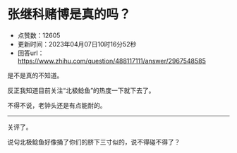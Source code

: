 # 张继科赌博是真的吗？
- 点赞数：12605
- 更新时间：2023年04月07日10时16分52秒
- 回答url：https://www.zhihu.com/question/488117111/answer/2967548585
<body>
 <p data-pid="LGQX3GnM">是不是真的不知道。</p>
 <p data-pid="FWSt0YiP">反正我知道目前关注“北极鲶鱼”的热度一下就下去了。</p>
 <p data-pid="uU5lhKaJ">不得不说，老钟头还是有点能耐的。</p>
 <hr>
 <p data-pid="xPWjchVy">关评了。</p>
 <p data-pid="_sW51KNp">说句北极鲶鱼好像捅了你们的脐下三寸似的，说不得碰不得了？</p>
</body>